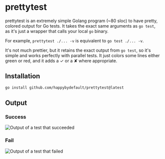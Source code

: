 # prettytest

prettytest is an extremely simple Golang program (~80 sloc) to have pretty, colored output for Go tests. It takes the
exact same arguments as `go test`, as it's just a wrapper that calls your local `go` binary.

For example, `prettytest ./... -v` is equivalent to `go test ./... -v`.

It's not much prettier, but it retains the exact output from `go test`, so it's simple and works perfectly with parallel
tests. It just colors some lines either green or red, and it adds a ✓ or a ✘ where appropriate.

## Installation

```sh
go install github.com/happybydefault/prettytest@latest
```

## Output

### Success

![Output of a test that succeeded](assets/success.png "Output of a test that succeeded")

### Fail

![Output of a test that failed](assets/fail.png "Output of a test that failed")
